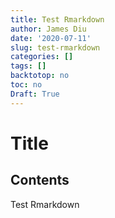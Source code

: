```yaml
---
title: Test Rmarkdown
author: James Diu
date: '2020-07-11'
slug: test-rmarkdown
categories: []
tags: []
backtotop: no
toc: no
Draft: True
---
```


# Title

<!-- toc -->

## Contents

Test Rmarkdown
